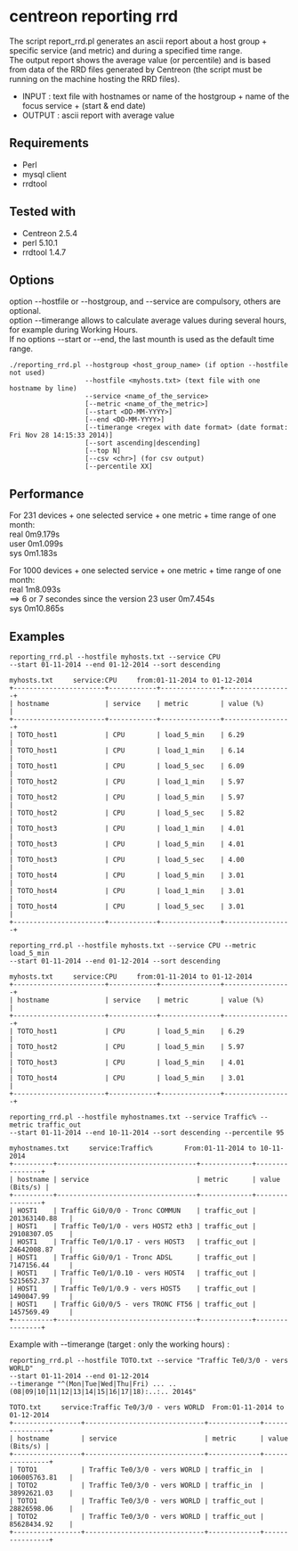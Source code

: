 # centreon reporting rrd

The script report_rrd.pl generates an ascii report about a host group + specific service (and metric) and during a specified time range. <br>
The output report shows the average value (or percentile) and is based from data of the RRD files generated by Centreon (the script must be running on the machine hosting the RRD files).

  - INPUT : text file with hostnames or name of the hostgroup + name of the focus service + (start & end date)
  - OUTPUT : ascii report with average value


## Requirements

  - Perl
  - mysql client
  - rrdtool

## Tested with

  - Centreon 2.5.4
  - perl 5.10.1
  - rrdtool 1.4.7

## Options
option --hostfile or --hostgroup, and --service are compulsory, others are optional. <br>
option --timerange allows to calculate average values during several hours, for example during Working Hours. <br>
If no options --start or --end, the last mounth is used as the default time range.

```erb
./reporting_rrd.pl --hostgroup <host_group_name> (if option --hostfile not used)
                   --hostfile <myhosts.txt> (text file with one hostname by line)
                   --service <name_of_the_service>
                   [--metric <name_of_the_metric>]
                   [--start <DD-MM-YYYY>]
                   [--end <DD-MM-YYYY>]
                   [--timerange <regex with date format> (date format: Fri Nov 28 14:15:33 2014)]
                   [--sort ascending|descending]
                   [--top N]
                   [--csv <chr>] (for csv output)
                   [--percentile XX]
```
## Performance

For 231 devices + one selected service + one metric + time range of one month: <br>
real    0m9.179s <br>
user    0m1.099s <br>
sys     0m1.183s <br>

For 1000 devices + one selected service + one metric + time range of one month: <br>
real    1m8.093s <br> ==> 6 or 7 secondes since the version 23
user    0m7.454s <br>
sys     0m10.865s <br>

## Examples 

```erb
reporting_rrd.pl --hostfile myhosts.txt --service CPU
--start 01-11-2014 --end 01-12-2014 --sort descending

myhosts.txt     service:CPU     from:01-11-2014 to 01-12-2014
+-----------------------+------------+---------------+-----------------+
| hostname              | service    | metric        | value (%)       |
+-----------------------+------------+---------------+-----------------+
| TOTO_host1            | CPU        | load_5_min    | 6.29            |
| TOTO_host1            | CPU        | load_1_min    | 6.14            |
| TOTO_host1            | CPU        | load_5_sec    | 6.09            |
| TOTO_host2            | CPU        | load_1_min    | 5.97            |
| TOTO_host2            | CPU        | load_5_min    | 5.97            |
| TOTO_host2            | CPU        | load_5_sec    | 5.82            |
| TOTO_host3            | CPU        | load_1_min    | 4.01            |
| TOTO_host3            | CPU        | load_5_min    | 4.01            |
| TOTO_host3            | CPU        | load_5_sec    | 4.00            |
| TOTO_host4            | CPU        | load_5_min    | 3.01            |
| TOTO_host4            | CPU        | load_1_min    | 3.01            |
| TOTO_host4            | CPU        | load_5_sec    | 3.01            |
+-----------------------+------------+---------------+-----------------+
```

```erb
reporting_rrd.pl --hostfile myhosts.txt --service CPU --metric load_5_min
--start 01-11-2014 --end 01-12-2014 --sort descending

myhosts.txt     service:CPU     from:01-11-2014 to 01-12-2014
+-----------------------+------------+---------------+-----------------+
| hostname              | service    | metric        | value (%)       |
+-----------------------+------------+---------------+-----------------+
| TOTO_host1            | CPU        | load_5_min    | 6.29            |
| TOTO_host2            | CPU        | load_5_min    | 5.97            |
| TOTO_host3            | CPU        | load_5_min    | 4.01            |
| TOTO_host4            | CPU        | load_5_min    | 3.01            |
+-----------------------+------------+---------------+-----------------+
```

```erb
reporting_rrd.pl --hostfile myhostnames.txt --service Traffic% --metric traffic_out
--start 01-11-2014 --end 10-11-2014 --sort descending --percentile 95
           
myhostnames.txt     service:Traffic%        From:01-11-2014 to 10-11-2014
+----------+-----------------------------------+-------------+----------------+
| hostname | service                           | metric      | value (Bits/s) |
+----------+-----------------------------------+-------------+----------------+
| HOST1    | Traffic Gi0/0/0 - Tronc COMMUN    | traffic_out | 201363140.88   |
| HOST1    | Traffic Te0/1/0 - vers HOST2 eth3 | traffic_out | 29108307.05    |
| HOST1    | Traffic Te0/1/0.17 - vers HOST3   | traffic_out | 24642008.87    |
| HOST1    | Traffic Gi0/0/1 - Tronc ADSL      | traffic_out | 7147156.44     |
| HOST1    | Traffic Te0/1/0.10 - vers HOST4   | traffic_out | 5215652.37     |
| HOST1    | Traffic Te0/1/0.9 - vers HOST5    | traffic_out | 1490047.99     |
| HOST1    | Traffic Gi0/0/5 - vers TRONC FT56 | traffic_out | 1457569.49     |
+----------+-----------------------------------+-------------+----------------+
```
Example with --timerange (target : only the working hours) :

```erb
reporting_rrd.pl --hostfile TOTO.txt --service "Traffic Te0/3/0 - vers WORLD"
--start 01-11-2014 --end 01-12-2014
--timerange "^(Mon|Tue|Wed|Thu|Fri) ... .. (08|09|10|11|12|13|14|15|16|17|18):..:.. 2014$"

TOTO.txt     service:Traffic Te0/3/0 - vers WORLD  From:01-11-2014 to 01-12-2014
+-----------------+------------------------------+-------------+----------------+
| hostname        | service                      | metric      | value (Bits/s) |
+-----------------+------------------------------+-------------+----------------+
| TOTO1           | Traffic Te0/3/0 - vers WORLD | traffic_in  | 106005763.81   |
| TOTO2           | Traffic Te0/3/0 - vers WORLD | traffic_in  | 38992621.03    |
| TOTO1           | Traffic Te0/3/0 - vers WORLD | traffic_out | 28826598.06    |
| TOTO2           | Traffic Te0/3/0 - vers WORLD | traffic_out | 85628434.92    |
+-----------------+------------------------------+-------------+----------------+

